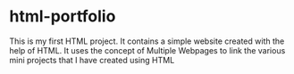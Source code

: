 # html-portfolio
This is my first HTML project. It contains a simple website created with the help of HTML. It uses the concept of Multiple Webpages to link the various mini projects that I have created using HTML
